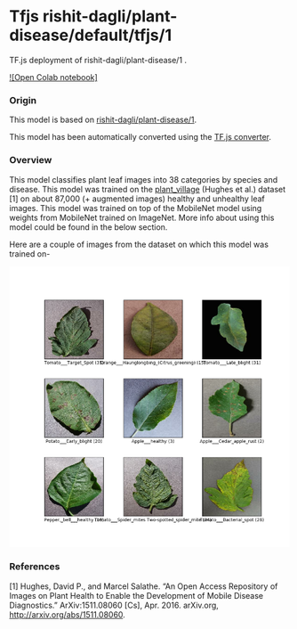 # Tfjs rishit-dagli/plant-disease/default/tfjs/1
TF.js deployment of rishit-dagli/plant-disease/1 .

<!-- parent-model: rishit-dagli/plant-disease/1 -->
<!-- asset-path: https://github.com/Rishit-dagli/Greenathon-Plant-AI/releases/download/v0.1.0/tfjs_model.tar.gz -->

[![Open Colab notebook]](https://colab.research.google.com/github/Rishit-dagli/Greenathon-Plant-AI/blob/main/notebooks/plant_diseases_TFJS.ipynb)

### Origin
This model is based on [rishit-dagli/plant-disease/1](https://tfhub.dev/rishit-dagli/plant-disease/1/).

This model has been automatically converted using the [TF.js converter](https://github.com/tensorflow/tfjs/tree/master/tfjs-converter).

### Overview
This model classifies plant leaf images into 38 categories by species and disease. This model was trained on the [plant_village](https://www.tensorflow.org/datasets/catalog/plant_village) (Hughes et al.) dataset [1] on about 87,000 (+ augmented images) healthy and unhealthy leaf images. This model was trained on top of the MobileNet model using weights from MobileNet trained on ImageNet. More info about using this model could be found in the below section.

Here are a couple of images from the dataset on which this model was trained on-

![](https://github.com/Rishit-dagli/Greenathon-Plant-AI/blob/main/media/dataset-examples.png)

### References

[1] Hughes, David P., and Marcel Salathe. “An Open Access Repository of Images on Plant Health to Enable the Development of Mobile Disease Diagnostics.” ArXiv:1511.08060 [Cs], Apr. 2016. arXiv.org, http://arxiv.org/abs/1511.08060.